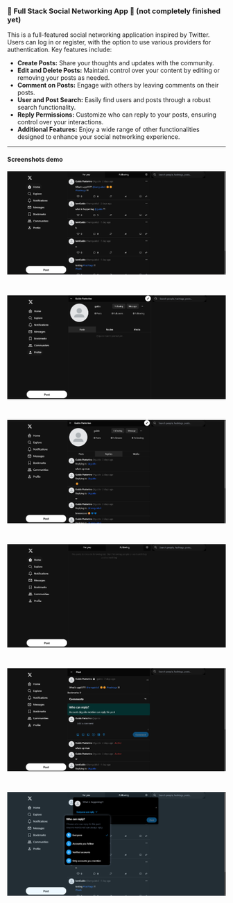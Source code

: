 ### 🌟 Full Stack Social Networking App 🌟 (not completely finished yet)
This is a full-featured social networking application inspired by Twitter. Users can log in or register, with the option to use various providers for authentication. Key features include:

- **Create Posts:** Share your thoughts and updates with the community.
- **Edit and Delete Posts:** Maintain control over your content by editing or removing your posts as needed.
- **Comment on Posts:** Engage with others by leaving comments on their posts.
- **User and Post Search:** Easily find users and posts through a robust search functionality.
- **Reply Permissions:** Customize who can reply to your posts, ensuring control over your interactions.
- **Additional Features:** Enjoy a wide range of other functionalities designed to enhance your social networking experience.

<hr />

#### Screenshots demo

![Image](./public/read-me-images/Captura%20de%20pantalla%202024-07-18%20225731.png)

<br />

![Image](./public/read-me-images/Captura%20de%20pantalla%202024-07-18%20225749.png)

<br />

![Image](./public/read-me-images/Captura%20de%20pantalla%202024-07-18%20225821.png)

<br />

![Image](./public/read-me-images/Captura%20de%20pantalla%202024-07-18%20225843.png)

<br />

![Image](./public/read-me-images/Captura%20de%20pantalla%202024-07-18%20225857.png)

<br />

![Image](./public/read-me-images/Captura%20de%20pantalla%202024-07-18%20225919.png)

<br />
